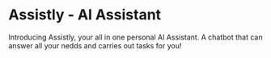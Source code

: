 # Assistly - AI Assistant
Introducing Assistly, your all in one personal AI Assistant. A chatbot that can answer all your nedds and carries out tasks for you!
